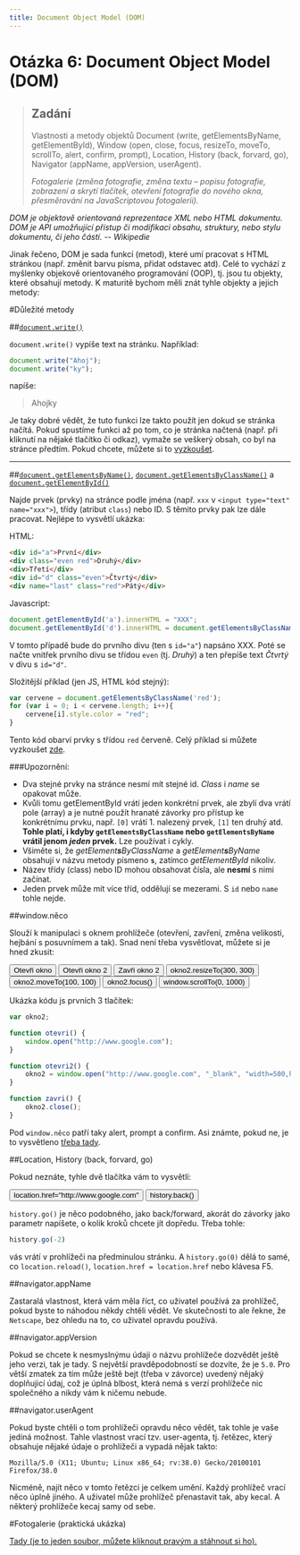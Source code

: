 ```yaml
---
title: Document Object Model (DOM)
---
```


Otázka 6: Document Object Model (DOM)
=====================================

> Zadání
> ------
> 
> Vlastnosti a metody objektů Document (write, getElementsByName, getElementById), Window (open, close, focus, resizeTo, moveTo, scrollTo, alert, confirm, prompt), Location, History (back, forvard, go), Navigator (appName, appVersion, userAgent).
> 
> *Fotogalerie (změna fotografie, změna textu – popisu fotografie, zobrazení a skrytí tlačítek, otevření fotografie do nového okna, přesměrování na JavaScriptovou fotogalerii).*

*DOM je objektově orientovaná reprezentace XML nebo HTML dokumentu. DOM je API umožňující přístup či modifikaci obsahu, struktury, nebo stylu dokumentu, či jeho částí. -- Wikipedie*

Jinak řečeno, DOM je sada funkcí (metod), které umí pracovat s HTML stránkou (např. změnit barvu písma, přidat odstavec atd). Celé to vychází z myšlenky objekově orientovaného programování (OOP), tj. jsou tu objekty, které obsahují metody. K maturitě bychom měli znát tyhle objekty a jejich metody:

#Důležité metody

##[`document.write()`][1]

`document.write()` vypíše text na stránku. Například:

```js
document.write("Ahoj");
document.write("ky");
```

napíše:

> Ahojky

Je taky dobré vědět, že tuto funkci lze takto použít jen dokud se stránka načítá. Pokud spustíme funkci až po tom, co je stránka načtená (např. při kliknutí na nějaké tlačítko či odkaz), vymaže se veškerý obsah, co byl na stránce předtím. Pokud chcete, můžete si to [vyzkoušet][2].

--------------------------

##[`document.getElementsByName()`][3], [`document.getElementsByClassName()`][4] a [`document.getElementById()`][5]

Najde prvek (prvky) na stránce podle jména (např. `xxx` v `<input type="text" name="xxx">`), třídy (atribut `class`) nebo ID. S těmito prvky pak lze dále pracovat. Nejlépe to vysvětlí ukázka:

HTML:

```html
<div id="a">První</div>
<div class="even red">Druhý</div>
<div>Třetí</div>
<div id="d" class="even">Čtvrtý</div>
<div name="last" class="red">Pátý</div>
```

Javascript:

```js
document.getElementById('a').innerHTML = "XXX";
document.getElementById('d').innerHTML = document.getElementsByClassName('even')[0].innerHTML;
```

V tomto případě bude do prvního divu (ten s `id="a"`) napsáno XXX. Poté se načte vnitřek prvního divu se třídou `even` (tj. *Druhý*) a ten přepíše text *Čtvrtý* v divu s `id="d"`.

Složitější příklad (jen JS, HTML kód stejný):

```js
var cervene = document.getElementsByClassName('red');
for (var i = 0; i < cervene.length; i++){
    cervene[i].style.color = "red";
}
```

Tento kód obarví prvky s třídou `red` červeně. Celý příklad si můžete vyzkoušet [zde][6].

###Upozornění:

* Dva stejné prvky na stránce nesmí mít stejné id. *Class* i *name* se opakovat může.
* Kvůli tomu getElementById vrátí jeden konkrétní prvek, ale zbylí dva vrátí pole (array) a je nutné použít hranaté závorky pro přístup ke konkrétnímu prvku, např. `[0]` vrátí 1. nalezený prvek, `[1]` ten druhý atd. **Tohle platí, i kdyby `getElementsByClassName` nebo `getElementsByName` vrátil jenom _jeden_ prvek.** Lze používat i cykly.
* Všiměte si, že _getElement**s**ByClassName_ a _getElement**s**ByName_ obsahují v názvu metody písmeno **`s`**, zatímco _getElementById_ nikoliv.
* Název třídy (class) nebo ID mohou obsahovat čísla, ale **nesmí** s nimi začínat.
* Jeden prvek může mít více tříd, oddělují se mezerami. S `id` nebo `name` tohle nejde.

##window.něco

Slouží k manipulaci s oknem prohlížeče (otevření, zavření, změna velikosti, hejbání s posuvnímem a tak). Snad není třeba vysvětlovat, můžete si je hned zkusit:

<input type="button" value="Otevři okno" onclick="otevri()">
<input type="button" value="Otevři okno 2" onclick="otevri2()">
<input type="button" value="Zavři okno 2" onclick="zavri()">
<input type="button" value="okno2.resizeTo(300, 300)" onclick="okno2.resizeTo(300, 300)">
<input type="button" value="okno2.moveTo(100, 100)" onclick="okno2.moveTo(100, 100)">
<input type="button" value="okno2.focus()" onclick="okno2.focus()">
<input type="button" value="window.scrollTo(0, 1000)" onclick="window.scrollTo(0, 1000)">

<script>
var okno2;

function otevri() {
    window.open("http://www.google.com");
}

function otevri2() {
    okno2 = window.open("vzor", "_blank", "width=500,height=300");
}

function zavri() {
    okno2.close();
}
</script>

Ukázka kódu js prvních 3 tlačítek:

```js
var okno2;

function otevri() {
    window.open("http://www.google.com");
}

function otevri2() {
    okno2 = window.open("http://www.google.com", "_blank", "width=500,height=300");
}

function zavri() {
    okno2.close();
}
```

Pod `window.něco` patří taky alert, prompt a confirm. Asi známte, pokud ne, je to vysvětleno [třeba tady][7].

##Location, History (back, forvard, go)

Pokud neznáte, tyhle dvě tlačítka vám to vysvětlí:

<input type="button" value='location.href="http://www.google.com"' onclick='location.href="http://www.google.com"'>
<input type="button" value='history.back()' onclick='history.back()'>

`history.go()` je něco podobného, jako back/forward, akorát do závorky jako parametr napíšete, o kolik kroků chcete jít dopředu. Třeba tohle:

```js
history.go(-2)
```

vás vrátí v prohlížeči na předminulou stránku. A `history.go(0)` dělá to samé, co `location.reload()`, `location.href = location.href` nebo klávesa F5.

##navigator.appName

Zastaralá vlastnost, která vám měla říct, co uživatel používá za prohlížeč, pokud byste to náhodou někdy chtěli vědět. Ve skutečnosti to ale řekne, že `Netscape`, bez ohledu na to, co uživatel opravdu používá.

##navigator.appVersion

Pokud se chcete k nesmyslnýmu údaji o názvu prohlížeče dozvědět ještě jeho verzi, tak je tady. S největší pravděpodobností se dozvíte, že je `5.0`. Pro větší zmatek za tím může ještě bejt (třeba v závorce) uvedený nějaký doplňujicí údaj, což je úplná blbost, která nemá s verzí prohlížeče nic společného a nikdy vám k ničemu nebude.

##navigator.userAgent

Pokud byste chtěli o tom prohlížeči opravdu něco vědět, tak tohle je vaše jediná možnost. Tahle vlastnost vrací tzv. user-agenta, tj. řetězec, který obsahuje nějaké údaje o prohlížeči a vypadá nějak takto:

    Mozilla/5.0 (X11; Ubuntu; Linux x86_64; rv:38.0) Gecko/20100101 Firefox/38.0

Nicméně, najít něco v tomto řetězci je celkem umění. Každý prohlížeč vrací něco úplně jiného. A uživatel může prohlížeč přenastavit tak, aby kecal. A některý prohlížeče kecaj samy od sebe.

#Fotogalerie (praktická ukázka)

[Tady (je to jeden soubor, můžete kliknout pravým a stáhnout si ho).][8]

[1]: https://developer.mozilla.org/en-US/docs/Web/API/Document/write
[2]: javascript:document.write('Ahoj')
[3]: https://developer.mozilla.org/en-US/docs/Web/API/Document/getElementsByName
[4]: https://developer.mozilla.org/en-US/docs/Web/API/Document/getElementsByClassName
[5]: https://developer.mozilla.org/en-US/docs/Web/API/Document/getElementById
[6]: http://jsfiddle.net/3bt4bom9/1/
[7]: https://developer.mozilla.org/en-US/docs/Web/API/Window/alert
[8]: download/otazka06.html
